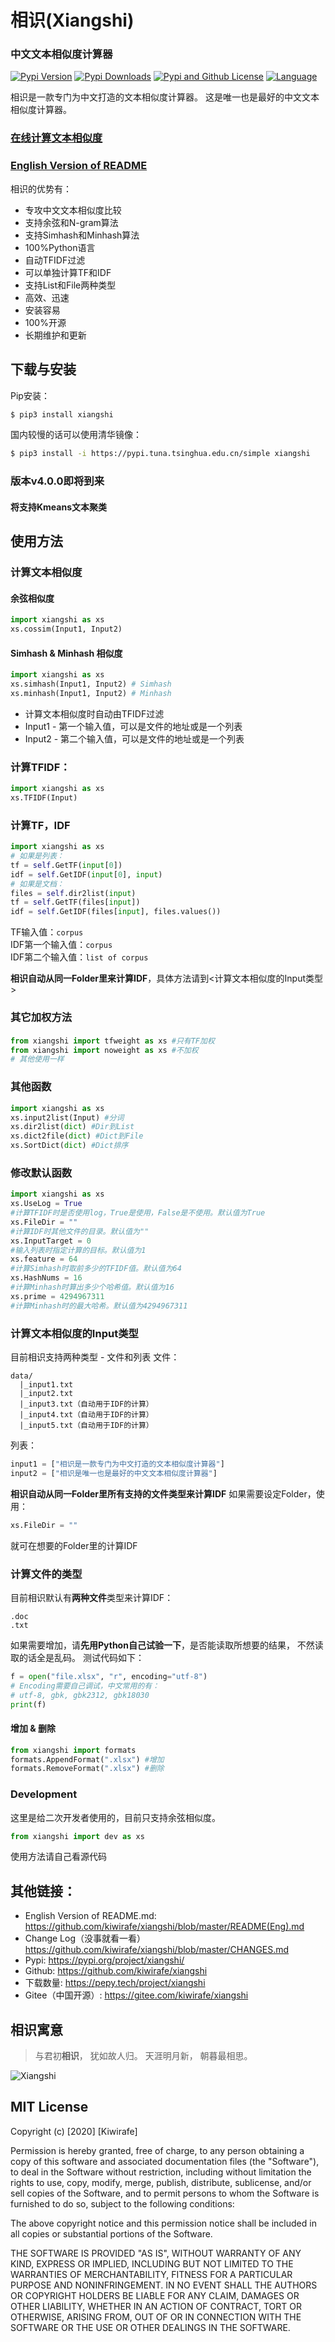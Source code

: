# 相识(Xiangshi)

### 中文文本相似度计算器
[![Pypi Version](https://img.shields.io/pypi/v/xiangshi?label=Pypi%20Version)](https://img.shields.io/pypi/v/xiangshi)
[![Pypi Downloads](https://static.pepy.tech/personalized-badge/xiangshi?period=total&units=international_system&left_color=grey&right_color=blue&left_text=Pypi%20Downloads)](https://pepy.tech/project/xiangshi)
[![Pypi and Github License](https://img.shields.io/pypi/l/xiangshi?label=Pypi%20and%20Github%20License)](https://img.shields.io/github/license/kiwirafe/xiangshi)
[![Language](https://img.shields.io/github/languages/top/kiwirafe/xiangshi)](https://github.com/kiwirafe/xiangshi)

相识是一款专门为中文打造的文本相似度计算器。
这是唯一也是最好的中文文本相似度计算器。

### [在线计算文本相似度](https://xs.datavisdev.com)
### [English Version of README](https://github.com/kiwirafe/xiangshi/blob/master/README(Eng).md)

相识的优势有：
  - 专攻中文文本相似度比较
  - 支持余弦和N-gram算法
  - 支持Simhash和Minhash算法
  - 100%Python语言
  - 自动TFIDF过滤
  - 可以单独计算TF和IDF
  - 支持List和File两种类型
  - 高效、迅速
  - 安装容易
  - 100%开源
  - 长期维护和更新

## 下载与安装
Pip安装：
```sh
$ pip3 install xiangshi
```
国内较慢的话可以使用清华镜像：
```sh
$ pip3 install -i https://pypi.tuna.tsinghua.edu.cn/simple xiangshi
```

### 版本v4.0.0即将到来
#### 将支持Kmeans文本聚类

## 使用方法
### 计算文本相似度
#### 余弦相似度
```python
import xiangshi as xs
xs.cossim(Input1, Input2)
```
#### Simhash & Minhash 相似度
```python
import xiangshi as xs
xs.simhash(Input1, Input2) # Simhash
xs.minhash(Input1, Input2) # Minhash
```
 - 计算文本相似度时自动由TFIDF过滤
 - Input1 - 第一个输入值，可以是文件的地址或是一个列表
 - Input2 - 第二个输入值，可以是文件的地址或是一个列表

### 计算TFIDF：
```python
import xiangshi as xs
xs.TFIDF(Input)
```

### 计算TF，IDF
```python
import xiangshi as xs
# 如果是列表：
tf = self.GetTF(input[0])
idf = self.GetIDF(input[0], input)
# 如果是文档：
files = self.dir2list(input)
tf = self.GetTF(files[input])
idf = self.GetIDF(files[input], files.values())
```

TF输入值：`corpus`  
IDF第一个输入值：`corpus`  
IDF第二个输入值：`list of corpus`

**相识自动从同一Folder里来计算IDF**，具体方法请到<计算文本相似度的Input类型>

### 其它加权方法
#### 
```python
from xiangshi import tfweight as xs #只有TF加权
from xiangshi import noweight as xs #不加权
# 其他使用一样
```

### 其他函数
```python
import xiangshi as xs
xs.input2list(Input) #分词
xs.dir2list(dict) #Dir到List
xs.dict2file(dict) #Dict到File
xs.SortDict(dict) #Dict排序
```

### 修改默认函数
```python
import xiangshi as xs
xs.UseLog = True
#计算TFIDF时是否使用log，True是使用，False是不使用。默认值为True
xs.FileDir = ""
#计算IDF时其他文件的目录。默认值为""
xs.InputTarget = 0
#输入列表时指定计算的目标。默认值为1
xs.feature = 64
#计算Simhash时取前多少的TFIDF值。默认值为64
xs.HashNums = 16
#计算Minhash时算出多少个哈希值。默认值为16
xs.prime = 4294967311
#计算Minhash时的最大哈希。默认值为4294967311
```

### 计算文本相似度的Input类型
目前相识支持两种类型 - 文件和列表
文件：
```
data/
  |_input1.txt
  |_input2.txt
  |_input3.txt（自动用于IDF的计算）
  |_input4.txt（自动用于IDF的计算）
  |_input5.txt（自动用于IDF的计算）
```
列表：
```py
input1 = ["相识是一款专门为中文打造的文本相似度计算器"]
input2 = ["相识是唯一也是最好的中文文本相似度计算器"]
```
**相识自动从同一Folder里所有支持的文件类型来计算IDF**
如果需要设定Folder，使用：
```python
xs.FileDir = ""
```
就可在想要的Folder里的计算IDF

### 计算文件的类型
目前相识默认有**两种文件**类型来计算IDF：
```
.doc
.txt
```
如果需要增加，请**先用Python自己试验一下**，是否能读取所想要的结果，
不然读取的话全是乱码。
测试代码如下：
```python
f = open("file.xlsx", "r", encoding="utf-8") 
# Encoding需要自己调试，中文常用的有：
# utf-8, gbk, gbk2312, gbk18030
print(f)
```
#### 增加 & 删除
```python
from xiangshi import formats
formats.AppendFormat(".xlsx") #增加
formats.RemoveFormat(".xlsx") #删除
```

### Development
这里是给二次开发者使用的，目前只支持余弦相似度。
```python
from xiangshi import dev as xs
```
使用方法请自己看源代码

## 其他链接：
  - English Version of README.md:
  https://github.com/kiwirafe/xiangshi/blob/master/README(Eng).md
  - Change Log（没事就看一看）
  https://github.com/kiwirafe/xiangshi/blob/master/CHANGES.md
  - Pypi: 
  https://pypi.org/project/xiangshi/
  - Github:
  https://github.com/kiwirafe/xiangshi
  - 下载数量:
  https://pepy.tech/project/xiangshi
  - Gitee（中国开源）:
  https://gitee.com/kiwirafe/xiangshi

## 相识寓意
>与君初**相识**，
犹如故人归。
天涯明月新，
朝暮最相思。

![Xiangshi](https://imgur.com/zoAnNfx.jpg)

## MIT License
Copyright (c) [2020] [Kiwirafe]

Permission is hereby granted, free of charge, to any person obtaining a copy
of this software and associated documentation files (the "Software"), to deal
in the Software without restriction, including without limitation the rights
to use, copy, modify, merge, publish, distribute, sublicense, and/or sell
copies of the Software, and to permit persons to whom the Software is
furnished to do so, subject to the following conditions:

The above copyright notice and this permission notice shall be included in all
copies or substantial portions of the Software.

THE SOFTWARE IS PROVIDED "AS IS", WITHOUT WARRANTY OF ANY KIND, EXPRESS OR
IMPLIED, INCLUDING BUT NOT LIMITED TO THE WARRANTIES OF MERCHANTABILITY,
FITNESS FOR A PARTICULAR PURPOSE AND NONINFRINGEMENT. IN NO EVENT SHALL THE
AUTHORS OR COPYRIGHT HOLDERS BE LIABLE FOR ANY CLAIM, DAMAGES OR OTHER
LIABILITY, WHETHER IN AN ACTION OF CONTRACT, TORT OR OTHERWISE, ARISING FROM,
OUT OF OR IN CONNECTION WITH THE SOFTWARE OR THE USE OR OTHER DEALINGS IN THE
SOFTWARE.
